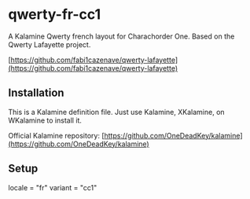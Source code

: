 # qwerty-fr-cc1
A Kalamine Qwerty french layout for Charachorder One.
Based on the Qwerty Lafayette project.

[https://github.com/fabi1cazenave/qwerty-lafayette](https://github.com/fabi1cazenave/qwerty-lafayette)
## Installation
This is a Kalamine definition file.
Just use Kalamine, XKalamine, on WKalamine to install it.

Official Kalamine repository:
[https://github.com/OneDeadKey/kalamine](https://github.com/OneDeadKey/kalamine)

## Setup
locale      = "fr"
variant     = "cc1"
